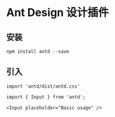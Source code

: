 # Ant Design 设计插件

[官网]: https://ant.design/docs/react/introduce-cn

## 安装

```
npm install antd --save
```

[Ant 组件]: https://ant.design/components/overview-cn

## 引入

```react
import 'antd/dist/antd.css'
```

```react
import { Input } from 'antd';

<Input placeholder="Basic usage" />
```

